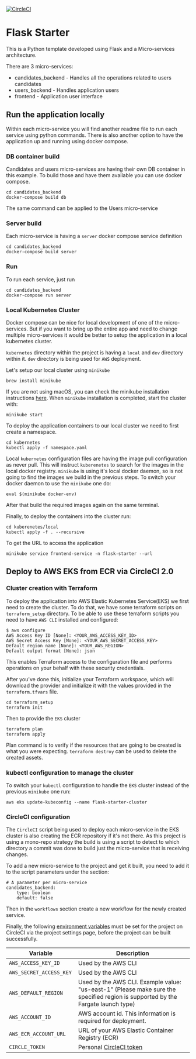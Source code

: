 [![CircleCI](https://circleci.com/gh/nexton-labs/flask-starter/tree/microservices.svg?style=svg)](https://circleci.com/gh/nexton-labs/flask-starter/tree/microservices)
# Flask Starter

This is a Python template developed using Flask and a Micro-services architecture.

There are 3 micro-services:
 * candidates_backend - Handles all the operations related to users candidates
 * users_backend - Handles application users
 * frontend - Application user interface

## Run the application locally

Within each micro-service you will find another readme file to run each service using python commands.
There is also another option to have the application up and running using docker compose.

### DB container build
Candidates and users micro-services are having their own DB container in this example.
To build those and have them available you can use docker compose.

    cd candidates_backend
    docker-compose build db
The same command can be applied to the Users micro-service

### Server build
Each micro-service is having a `server` docker compose service definition
    
    cd candidates_backend
    docker-compose build server

### Run
To run each service, just run

    cd candidates_backend
    docker-compose run server
    
### Local Kubernetes Cluster
Docker compose can be nice for local development of one of the micro-services.
But if you want to bring up the entire app and need to change multiple micro-services it would be better to setup the 
application in a local kubernetes cluster.

`kubernetes` directory within the project is having a `local` and `dev` directory within it. `dev` directory is being used
for `AWS` deployment.

Let's setup our local cluster using `minikube`

    brew install minikube
    
If you are not using macOS, you can check the minikube installation instructions [here](https://kubernetes.io/docs/tasks/tools/install-minikube/).
When `minikube` installation is completed, start the cluster with:

    minikube start
    
To deploy the application containers to our local cluster we need to first create a namespace.

    cd kubernetes
    kubectl apply -f namespace.yaml  

Local `kubernetes` configuration files are having the image pull configuration as never pull.
This will instruct `kuberenetes` to search for the images in the local docker registry.
`minikube` is using it's local docker daemon, so is not going to find the images we build in the previous steps.
To switch your docker daemon to use the `minikube` one do:

    eval $(minikube docker-env)

After that build the required images again on the same terminal.

Finally, to deploy the containers into the cluster run:

    cd kuberenetes/local
    kubectl apply -f . --recursive

To get the URL to access the application

    minikube service frontend-service -n flask-starter --url

## Deploy to AWS EKS from ECR via CircleCI 2.0

### Cluster creation with Terraform
To deploy the application into AWS Elastic Kubernetes Service(EKS) we first need to create the cluster.
To do that, we have some terraform scripts on `terraform_setup` directory.
To be able to use these terraform scripts you need to have `AWS CLI` installed and configured:

    $ aws configure
    AWS Access Key ID [None]: <YOUR_AWS_ACCESS_KEY_ID>
    AWS Secret Access Key [None]: <YOUR_AWS_SECRET_ACCESS_KEY>
    Default region name [None]: <YOUR_AWS_REGION>
    Default output format [None]: json

This enables Terraform access to the configuration file and performs operations on your behalf with these security credentials.

After you've done this, initialize your Terraform workspace, which will download the provider and initialize it with the values provided in the `terraform.tfvars` file.

    cd terraform_setup
    terraform init
    
Then to provide the `EKS` cluster 

    terraform plan
    terraform apply

Plan command is to verify if the resources that are going to be created is what you were expecting.
`terraform destroy` can be used to delete the created assets.

### kubectl configuration to manage the cluster

To switch your `kubectl` configuration to handle the `EKS` cluster instead of the previous `minikube` one run:

    aws eks update-kubeconfig --name flask-starter-cluster

### CircleCI configuration
The `CircleCI` script being used to deploy each micro-service in the EKS cluster is also creating the ECR repository if it's not there.
As this project is using a mono-repo strategy the build is using a script to detect to which directory a commit was done to build just the micro-service
that is receiving changes.

To add a new micro-service to the project and get it built, you need to add it to the script parameters under the section:

    # A parameter per micro-service
    candidates_backend:
        type: boolean
        default: false

Then in the `workflows` section create a new workflow for the newly created service.

Finally, the following [environment variables](https://circleci.com/docs/2.0/env-vars/#setting-an-environment-variable-in-a-project) must be set for the project on CircleCI via the project settings page, before the project can be built successfully.

| Variable                       | Description                                               |
| ------------------------------ | --------------------------------------------------------- |
| `AWS_ACCESS_KEY_ID`            | Used by the AWS CLI                                       |
| `AWS_SECRET_ACCESS_KEY `       | Used by the AWS CLI                                       |
| `AWS_DEFAULT_REGION`           | Used by the AWS CLI. Example value: "us-east-1" (Please make sure the specified region is supported by the Fargate launch type)                          |
| `AWS_ACCOUNT_ID`               | AWS account id. This information is required for deployment.                                   |
| `AWS_ECR_ACCOUNT_URL`          | URL of your AWS Elastic Container Registry (ECR)                             |    
| `CIRCLE_TOKEN`                 | Personal [CircleCI token](https://circleci.com/docs/2.0/managing-api-tokens/)                             |

